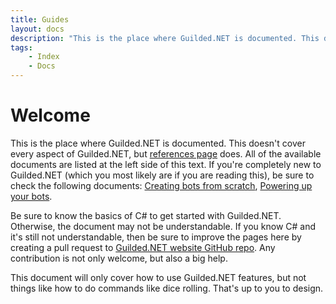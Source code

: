 ```yaml
---
title: Guides
layout: docs
description: "This is the place where Guilded.NET is documented. This doesn''t cover every aspect of Guilded.NET, but references page does."
tags:
    - Index
    - Docs
---
```


# Welcome

This is the place where Guilded.NET is documented. This doesn't cover every aspect of Guilded.NET, but [references page](/references) does. All of the available documents are listed at the left side of this text. If you're completely new to Guilded.NET (which you most likely are if you are reading this), be sure to check the following documents: [Creating bots from scratch](/docs/createBotScratch), [Powering up your bots](/docs/givingFunctions).

Be sure to know the basics of C# to get started with Guilded.NET. Otherwise, the document may not be understandable. If you know C# and it's still not understandable, then be sure to improve the pages here by creating a pull request to [Guilded.NET website GitHub repo](https://github.com/Guilded-NET/Guilded-NET.github.io). Any contribution is not only welcome, but also a big help.

This document will only cover how to use Guilded.NET features, but not things like how to do commands like dice rolling. That's up to you to design.